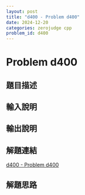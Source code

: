 ```yaml
---
layout: post
title: "d400 - Problem d400"
date: 2024-12-20
categories: zerojudge cpp
problem_id: d400
---
```


# Problem d400

## 題目描述



## 輸入說明



## 輸出說明



## 解題連結

[d400 - Problem d400](https://zerojudge.tw/ShowProblem?problemid=d400)

## 解題思路

